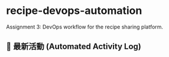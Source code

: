 # recipe-devops-automation 

Assignment 3: DevOps workflow for the recipe sharing platform.

## 🚀 最新活動 (Automated Activity Log)
